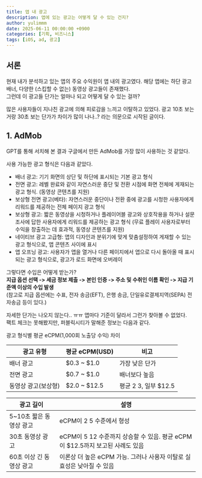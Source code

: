 ```yaml
---
title: 앱 내 광고
description: 앱에 있는 광고는 어떻게 달 수 있는 건지?
author: yulimmm
date: 2025-06-11 00:00:00 +0900
categories: [기획, 비즈니스]
tags: [iOS, ad, 광고]
---
```


## 서론
현재 내가 분석하고 있는 앱의 주요 수익원이 앱 내의 광고였다. 해당 앱에는 하단 광고 배너, 다양한 (스킵할 수 없는) 동영상 광고들이 존재했다. <br>
그런데 이 광고들 단가는 얼마나 되고 어떻게 달 수 있는 걸까?

많은 사용자들이 지나친 광고에 의해 피로감을 느끼고 이탈하고 있었다. 광고 10초 보는 거랑 30초 보는 단가가 차이가 많이 나나..? 라는 의문으로 시작된 글이다. 

## 1. AdMob
GPT를 통해 서치해 본 결과 구글에서 만든 AdMob를 가장 많이 사용하는 것 같았다. 

사용 가능한 광고 형식은 다음과 같았다. 
- 배너 광고: 기기 화면의 상단 및 하단에 표시되는 기본 광고 형식
- 전면 광고: 레벨 완료와 같이 자연스러운 중단 및 전환 시점에 화면 전체에 게재되는 광고 형식. (동영상 콘텐츠를 지원)
- 보상형 전면 광고(베타): 자연스러운 중단이나 전환 중에 광고를 시청한 사용자에게 리워드를 제공하는 전체 페이지 광고 형식
- 보상형 광고: 짧은 동영상을 시청하거나 플레이어블 광고와 상호작용을 하거나 설문조사에 답한 사용자에게 리워드를 제공하는 광고 형식 (무료 플레이 사용자로부터 수익을 창출하는 데 효과적, 동영상 콘텐츠를 지원)
- 네이티브 광고 고급형: 앱의 디자인과 분위기에 맞게 맞춤설정하여 게재할 수 있는 광고 형식으로, 앱 콘텐츠 사이에 표시
- 앱 오프닝 광고: 사용자가 앱을 열거나 다른 페이지에서 앱으로 다시 돌아올 때 표시되는 광고 형식으로, 광고가 로드 화면에 오버레이

그렇다면 수입은 어떻게 받는가? <br>
**지급 옵션 선택 -> 세금 정보 제출 -> 본인 인증 -> 주소 및 수취인 이름 확인 -> 지급 기준액 이상의 수입 발생** <br>
(참고로 지급 옵션에는 수표, 전자 송금(EFT), 은행 송금, 단일유로결제지역(SEPA) 전자송금 등이 있다.)

자세한 단가는 나오지 않는다.. ㅠㅠ 앱마다 기준이 달라서 그런가 찾아볼 수 없었다. <br>
팩트 체크는 못해봤지만, 퍼블릭시티가 말해준 정보는 다음과 같다. 

광고 형식별 평균 eCPM(1,000회 노출당 수익) 차이

| 광고 유형 | 평균 eCPM(USD) | 비고 |
|-----------|----------------|------|
| 배너 광고 | $0.3 ~ $1.0    | 가장 낮은 단가 |
| 전면 광고 | $0.7 ~ $1.0    | 배너보다 높음 |
| 동영상 광고(보상형) | $2.0 ~ $12.5 | 평균 $2~$3, 일부 $12.5 |

| 광고 길이 | 설명 |
|-----------|------|
| 5~10초 짧은 동영상 광고 | eCPM이 $2~$5 수준에서 형성 |
| 30초 동영상 광고 | eCPM이 $5~$12 수준까지 상승할 수 있음. 평균 eCPM이 $12.5까지 보고된 사례도 있음 |
| 60초 이상 긴 동영상 광고 | 이론상 더 높은 eCPM 가능. 그러나 사용자 이탈로 실효성은 낮아질 수 있음 |

